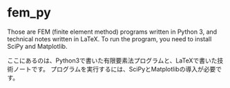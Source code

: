 # fem_py

Those are FEM (finite element method) programs written in Python 3, and technical notes written in LaTeX.
To run the program, you need to install SciPy and Matplotlib.

ここにあるのは、Python3で書いた有限要素法プログラムと、LaTeXで書いた技術ノートです。
プログラムを実行するには、SciPyとMatplotlibの導入が必要です。



